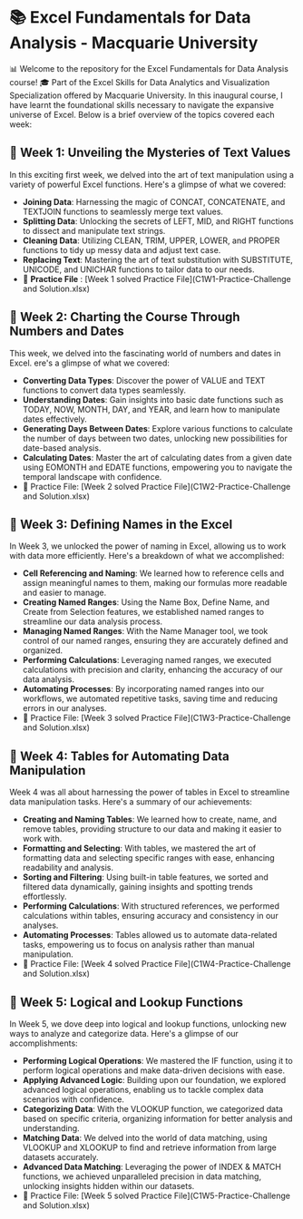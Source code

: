 # 📚 Excel Fundamentals for Data Analysis - Macquarie University
📊 Welcome to the repository for the Excel Fundamentals for Data Analysis course! 🎓 Part of the Excel Skills for Data Analytics and Visualization Specialization offered by Macquarie University. In this inaugural course, I have learnt the foundational skills necessary to navigate the expansive universe of Excel. Below is a brief overview of the topics covered each week:

## 🌟 Week 1: Unveiling the Mysteries of Text Values
In this exciting first week, we delved into the art of text manipulation using a variety of powerful Excel functions. Here's a glimpse of what we covered:
- **Joining Data**: Harnessing the magic of CONCAT, CONCATENATE, and TEXTJOIN functions to seamlessly merge text values.
- **Splitting Data**: Unlocking the secrets of LEFT, MID, and RIGHT functions to dissect and manipulate text strings.
- **Cleaning Data**: Utilizing CLEAN, TRIM, UPPER, LOWER, and PROPER functions to tidy up messy data and adjust text case.
- **Replacing Text**: Mastering the art of text substitution with SUBSTITUTE, UNICODE, and UNICHAR functions to tailor data to our needs.
- 📂 **Practice File** : [Week 1 solved Practice File](C1W1-Practice-Challenge and Solution.xlsx)

## 🌟 Week 2: Charting the Course Through Numbers and Dates
This week, we delved into the fascinating world of numbers and dates in Excel. ere's a glimpse of what we covered:
- **Converting Data Types**: Discover the power of VALUE and TEXT functions to convert data types seamlessly.
- **Understanding Dates**: Gain insights into basic date functions such as TODAY, NOW, MONTH, DAY, and YEAR, and learn how to manipulate dates effectively.
- **Generating Days Between Dates**: Explore various functions to calculate the number of days between two dates, unlocking new possibilities for date-based analysis.
- **Calculating Dates**: Master the art of calculating dates from a given date using EOMONTH and EDATE functions, empowering you to navigate the temporal landscape with confidence.
- 📂 Practice File: [Week 2 solved Practice File](C1W2-Practice-Challenge and Solution.xlsx)

## 🌟 Week 3: Defining Names in the Excel
In Week 3, we unlocked the power of naming in Excel, allowing us to work with data more efficiently. Here's a breakdown of what we accomplished:
- **Cell Referencing and Naming**: We learned how to reference cells and assign meaningful names to them, making our formulas more readable and easier to manage.
- **Creating Named Ranges**: Using the Name Box, Define Name, and Create from Selection features, we established named ranges to streamline our data analysis process.
- **Managing Named Ranges**: With the Name Manager tool, we took control of our named ranges, ensuring they are accurately defined and organized.
- **Performing Calculations**: Leveraging named ranges, we executed calculations with precision and clarity, enhancing the accuracy of our data analysis.
- **Automating Processes**: By incorporating named ranges into our workflows, we automated repetitive tasks, saving time and reducing errors in our analyses.
- 📂 Practice File: [Week 3 solved Practice File](C1W3-Practice-Challenge and Solution.xlsx)

## 🌟 Week 4: Tables for Automating Data Manipulation
Week 4 was all about harnessing the power of tables in Excel to streamline data manipulation tasks. Here's a summary of our achievements:
- **Creating and Naming Tables**: We learned how to create, name, and remove tables, providing structure to our data and making it easier to work with.
- **Formatting and Selecting**: With tables, we mastered the art of formatting data and selecting specific ranges with ease, enhancing readability and analysis.
- **Sorting and Filtering**: Using built-in table features, we sorted and filtered data dynamically, gaining insights and spotting trends effortlessly.
- **Performing Calculations**: With structured references, we performed calculations within tables, ensuring accuracy and consistency in our analyses.
- **Automating Processes**: Tables allowed us to automate data-related tasks, empowering us to focus on analysis rather than manual manipulation.
- 📂 Practice File: [Week 4 solved Practice File](C1W4-Practice-Challenge and Solution.xlsx)

## 🌟 Week 5: Logical and Lookup Functions
In Week 5, we dove deep into logical and lookup functions, unlocking new ways to analyze and categorize data. Here's a glimpse of our accomplishments:
- **Performing Logical Operations**: We mastered the IF function, using it to perform logical operations and make data-driven decisions with ease.
- **Applying Advanced Logic**: Building upon our foundation, we explored advanced logical operations, enabling us to tackle complex data scenarios with confidence.
- **Categorizing Data**: With the VLOOKUP function, we categorized data based on specific criteria, organizing information for better analysis and understanding.
- **Matching Data**: We delved into the world of data matching, using VLOOKUP and XLOOKUP to find and retrieve information from large datasets accurately.
- **Advanced Data Matching**: Leveraging the power of INDEX & MATCH functions, we achieved unparalleled precision in data matching, unlocking insights hidden within our datasets.
- 📂 Practice File: [Week 5 solved Practice File](C1W5-Practice-Challenge and Solution.xlsx)
